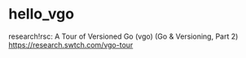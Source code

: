 # hello_vgo
research!rsc: A Tour of Versioned Go (vgo) (Go & Versioning, Part 2) https://research.swtch.com/vgo-tour
